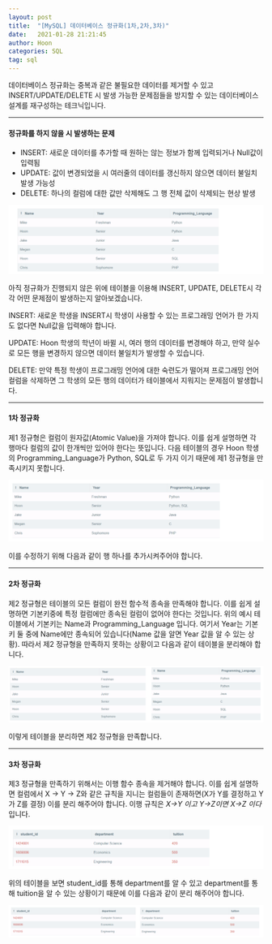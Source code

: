 ```yaml
---
layout: post
title:  "[MySQL] 데이터베이스 정규화(1차,2차,3차)"
date:   2021-01-28 21:21:45
author: Hoon
categories: SQL
tag: sql
---
```


데이터베이스 정규화는 중복과 같은 불필요한 데이터를 제거할 수 있고 INSERT/UPDATE/DELETE 시 발생 가능한 문제점들을 방지할 수 있는 데이터베이스 설계를 재구성하는 테크닉입니다. 

-----

#### 정규화를 하지 않을 시 발생하는 문제

* INSERT: 새로운 데이터를 추가할 때 원하는 않는 정보가 함께 입력되거나 Null값이 입력됨
* UPDATE: 값이 변경되었을 시 여러줄의 데이터를 갱신하지 않으면 데이터 불일치 발생 가능성
* DELETE: 하나의 컬럼에 대한 값만 삭제해도 그 행 전체 값이 삭제되는 현상 발생

![example_table.PNG](https://github.com/hoon-923/hoon-923.github.io/blob/main/_images/SQL/SQL_%EB%AC%B8%EB%B2%95/%EC%A0%95%EA%B7%9C%EC%84%B1/example_table.PNG?raw=true)

아직 정규화가 진행되지 않은 위에 테이블을 이용해 INSERT, UPDATE, DELETE시 각각 어떤 문제점이 발생하는지 알아보겠습니다. 

INSERT: 새로운 학생을 INSERT시 학생이 사용할 수 있는 프로그래밍 언어가 한 가지도 없다면 Null값을 입력해야 합니다.

UPDATE: Hoon 학생의 학년이 바뀔 시, 여러 행의 데이터를 변경해야 하고, 만약 실수로 모든 행을 변경하지 않으면 데이터 불일치가 발생할 수 있습니다.

DELETE: 만약 특정 학생이 프로그래밍 언어에 대한 숙련도가 떨어져 프로그래밍 언어 컬럼을 삭제하면 그 학생의 모든 행의 데이터가 테이블에서 지워지는 문제점이 발생합니다.

----

#### 1차 정규화

제1 정규형은 컬럼이 원자값(Atomic Value)을 가져야 합니다. 이를 쉽게 설명하면 각 행마다 컬럼의 값이 한개씩만 있어야 한다는 뜻입니다. 다음 테이블의 경우 Hoon 학생의 Programming_Language가 Python, SQL로 두 가지 이기 때문에 제1 정규형을 만족시키지 못합니다.

![1NF_table_1.PNG](https://github.com/hoon-923/hoon-923.github.io/blob/main/_images/SQL/SQL_%EB%AC%B8%EB%B2%95/%EC%A0%95%EA%B7%9C%EC%84%B1/1NF_table_1.PNG?raw=true)

이를 수정하기 위해 다음과 같이 행 하나를 추가시켜주어야 합니다.

-----

#### 2차 정규화

제2 정규형은 테이블의 모든 컬럼이 완전 함수적 종속을 만족해야 합니다. 이를 쉽게 설명하면 기본키중에 특정 컬럼에만 종속된 컬럼이 없어야 한다는 것입니다. 위의 예시 테이블에서 기본키는 Name과 Programming_Language 입니다. 여기서 Year는 기본키 둘 중에 Name에만 종속되어 있습니다(Name 값을 알면 Year 값을 알 수 있는 상황).  따라서 제2 정규형을 만족하지 못하는 상황이고 다음과 같이 테이블을 분리해야 합니다.

![2NF_table_1.PNG](https://github.com/hoon-923/hoon-923.github.io/blob/main/_images/SQL/SQL_%EB%AC%B8%EB%B2%95/%EC%A0%95%EA%B7%9C%EC%84%B1/2NF_table_1.PNG?raw=true)

이렇게 테이블을 분리하면 제2 정규형을 만족합니다.

----

#### 3차 정규화

제3 정규형을 만족하기 위해서는 이행 함수 종속을 제거해야 합니다. 이를 쉽게 설명하면 컬럼에서 X -> Y -> Z와 같은 규칙을 지니는 컬럼들이 존재하면(X가 Y를 결정하고 Y가 Z를 결정) 이를 분리 해주어야 합니다. 이행 규칙은 *X->Y 이고 Y->Z이면 X->Z 이다* 입니다. 

![3NF_table_1.PNG](https://github.com/hoon-923/hoon-923.github.io/blob/main/_images/SQL/SQL_%EB%AC%B8%EB%B2%95/%EC%A0%95%EA%B7%9C%EC%84%B1/3NF_table_1.PNG?raw=true)

위의 테이블을 보면 student_id를 통해 department를 알 수 있고 department를 통해 tuition을 알 수 있는 상황이기 때문에 이를 다음과 같이 분리 해주어야 합니다.

![3NF_table_2.PNG](https://github.com/hoon-923/hoon-923.github.io/blob/main/_images/SQL/SQL_%EB%AC%B8%EB%B2%95/%EC%A0%95%EA%B7%9C%EC%84%B1/3NF_table_2.PNG?raw=true)



